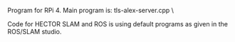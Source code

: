 Program for RPi 4. 
Main program is: tls-alex-server.cpp \

Code for HECTOR SLAM and ROS is using default programs as given in the ROS/SLAM studio. 
